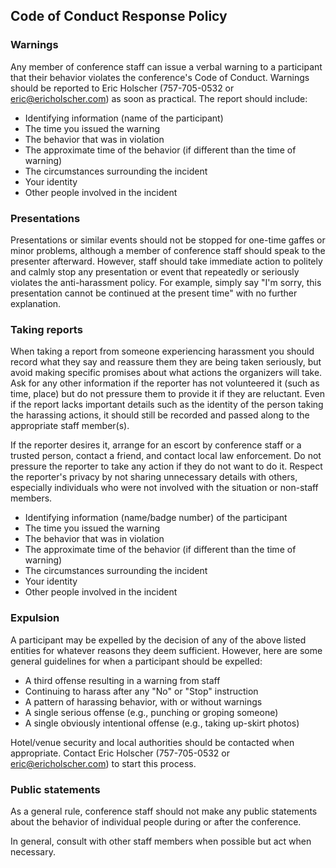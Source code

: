 ## Code of Conduct Response Policy

### Warnings

Any member of conference staff can issue a verbal warning to a participant that their behavior violates the conference's Code of Conduct. Warnings should be reported to Eric Holscher (757-705-0532 or eric@ericholscher.com) as soon as practical. The report should include:

* Identifying information (name of the participant)
* The time you issued the warning
* The behavior that was in violation
* The approximate time of the behavior (if different than the time of warning)
* The circumstances surrounding the incident
* Your identity
* Other people involved in the incident

### Presentations

Presentations or similar events should not be stopped for one-time gaffes or minor problems, although a member of conference staff should speak to the presenter afterward. However, staff should take immediate action to politely and calmly stop any presentation or event that repeatedly or seriously violates the anti-harassment policy. For example, simply say "I'm sorry, this presentation cannot be continued at the present time" with no further explanation.

### Taking reports

When taking a report from someone experiencing harassment you should record what they say and reassure them they are being taken seriously, but avoid making specific promises about what actions the organizers will take. Ask for any other information if the reporter has not volunteered it (such as time, place) but do not pressure them to provide it if they are reluctant. Even if the report lacks important details such as the identity of the person taking the harassing actions, it should still be recorded and passed along to the appropriate staff member(s). 

If the reporter desires it, arrange for an escort by conference staff or a trusted person, contact a friend, and contact local law enforcement. Do not pressure the reporter to take any action if they do not want to do it. Respect the reporter's privacy by not sharing unnecessary details with others, especially individuals who were not involved with the situation or non-staff members.

* Identifying information (name/badge number) of the participant
* The time you issued the warning
* The behavior that was in violation
* The approximate time of the behavior (if different than the time of warning)
* The circumstances surrounding the incident
* Your identity
* Other people involved in the incident

### Expulsion

A participant may be expelled by the decision of any of the above listed entities for whatever reasons they deem sufficient. However, here are some general guidelines for when a participant should be expelled:

* A third offense resulting in a warning from staff
* Continuing to harass after any "No" or "Stop" instruction
* A pattern of harassing behavior, with or without warnings
* A single serious offense (e.g., punching or groping someone)
* A single obviously intentional offense (e.g., taking up-skirt photos)

Hotel/venue security and local authorities should be contacted when appropriate.
Contact Eric Holscher (757-705-0532 or eric@ericholscher.com) to start this process.

### Public statements

As a general rule, conference staff should not make any public statements about the behavior of individual people during or after the conference.

In general, consult with other staff members when possible but act when necessary.

